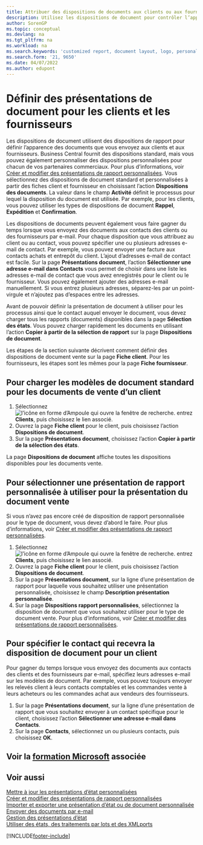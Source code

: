 ```yaml
---
title: Attribuer des dispositions de documents aux clients ou aux fournisseurs
description: Utilisez les dispositions de document pour contrôler l’apparence et le format des documents tels que les factures et les commandes que vous envoyez aux clients et aux fournisseurs.
author: SorenGP
ms.topic: conceptual
ms.devlang: na
ms.tgt_pltfrm: na
ms.workload: na
ms.search.keywords: 'customized report, document layout, logo, personalize'
ms.search.form: '21, 9650'
ms.date: 04/07/2022
ms.author: edupont
---
```

# <a name="define-document-layouts-for-customers-and-vendors"></a><a name="define-document-layouts-for-customers-and-vendors"></a><a name="define-document-layouts-for-customers-and-vendors"></a>Définir des présentations de document pour les clients et les fournisseurs

Les dispositions de document utilisent des dispositions de rapport pour définir l’apparence des documents que vous envoyez aux clients et aux fournisseurs. Business Central fournit des dispositions standard, mais vous pouvez également personnaliser des dispositions personnalisées pour chacun de vos partenaires commerciaux. Pour plus d’informations, voir [Créer et modifier des présentations de rapport personnalisées](ui-how-create-custom-report-layout.md). Vous sélectionnez des dispositions de document standard et personnalisées à partir des fiches client et fournisseur en choisissant l’action **Dispositions des documents**. La valeur dans le champ **Activité** définit le processus pour lequel la disposition du document est utilisée. Par exemple, pour les clients, vous pouvez utiliser les types de dispositions de document **Rappel**, **Expédition** et **Confirmation**.

Les dispositions de documents peuvent également vous faire gagner du temps lorsque vous envoyez des documents aux contacts des clients ou des fournisseurs par e-mail. Pour chaque disposition que vous attribuez au client ou au contact, vous pouvez spécifier une ou plusieurs adresses e-mail de contact. Par exemple, vous pouvez envoyer une facture aux contacts achats et entrepôt du client. L’ajout d’adresses e-mail de contact est facile. Sur la page **Présentations document**, l’action **Sélectionner une adresse e-mail dans Contacts** vous permet de choisir dans une liste les adresses e-mail de contact que vous avez enregistrés pour le client ou le fournisseur. Vous pouvez également ajouter des adresses e-mail manuellement. Si vous entrez plusieurs adresses, séparez-les par un point-virgule et n’ajoutez pas d’espaces entre les adresses.

Avant de pouvoir définir la présentation de document à utiliser pour les processus ainsi que le contact auquel envoyer le document, vous devez charger tous les rapports (documents) disponibles dans la page **Sélection des états**. Vous pouvez charger rapidement les documents en utilisant l’action **Copier à partir de la sélection de rapport** sur la page **Dispositions de document**.

Les étapes de la section suivante décrivent comment définir des dispositions de document vente sur la page **Fiche client**. Pour les fournisseurs, les étapes sont les mêmes pour la page **Fiche fournisseur**.

## <a name="to-load-the-standard-document-layouts-for-sales-documents-for-a-customer"></a><a name="to-load-the-standard-document-layouts-for-sales-documents-for-a-customer"></a><a name="to-load-the-standard-document-layouts-for-sales-documents-for-a-customer"></a>Pour charger les modèles de document standard pour les documents de vente d’un client

1. Sélectionnez ![l’icône en forme d’Ampoule qui ouvre la fenêtre de recherche.](media/ui-search/search_small.png "Dites-moi ce que vous voulez faire") entrez **Clients**, puis choisissez le lien associé.
2. Ouvrez la page **Fiche client** pour le client, puis choisissez l’action **Dispositions de document**.
3. Sur la page **Présentations document**, choisissez l’action **Copier à partir de la sélection des états**.

La page **Dispositions de document** affiche toutes les dispositions disponibles pour les documents vente. 

## <a name="to-select-a-custom-report-layout-to-use-for-the-sales-document-layout"></a><a name="to-select-a-custom-report-layout-to-use-for-the-sales-document-layout"></a><a name="to-select-a-custom-report-layout-to-use-for-the-sales-document-layout"></a>Pour sélectionner une présentation de rapport personnalisée à utiliser pour la présentation du document vente

Si vous n’avez pas encore créé de disposition de rapport personnalisée pour le type de document, vous devez d’abord le faire. Pour plus d’informations, voir [Créer et modifier des présentations de rapport personnalisées](ui-how-create-custom-report-layout.md).

1. Sélectionnez ![l’icône en forme d’Ampoule qui ouvre la fenêtre de recherche.](media/ui-search/search_small.png "Dites-moi ce que vous voulez faire") entrez **Clients**, puis choisissez le lien associé.
2. Ouvrez la page **Fiche client** pour le client, puis choisissez l’action **Dispositions de document**.
3. Sur la page **Présentations document**, sur la ligne d’une présentation de rapport pour laquelle vous souhaitez utiliser une présentation personnalisée, choisissez le champ **Description présentation personnalisée**.
4. Sur la page **Dispositions rapport personnalisées**, sélectionnez la disposition de document que vous souhaitez utiliser pour le type de document vente. Pour plus d’informations, voir [Créer et modifier des présentations de rapport personnalisées](ui-how-create-custom-report-layout.md).

## <a name="to-specify-which-contact-will-receive-which-document-layout-for-a-customer"></a><a name="to-specify-which-contact-will-receive-which-document-layout-for-a-customer"></a><a name="to-specify-which-contact-will-receive-which-document-layout-for-a-customer"></a>Pour spécifier le contact qui recevra la disposition de document pour un client

Pour gagner du temps lorsque vous envoyez des documents aux contacts des clients et des fournisseurs par e-mail, spécifiez leurs adresses e-mail sur les modèles de document. Par exemple, vous pouvez toujours envoyer les relevés client à leurs contacts comptables et les commandes vente à leurs acheteurs ou les commandes achat aux vendeurs des fournisseurs.

1. Sur la page **Présentations document**, sur la ligne d’une présentation de rapport que vous souhaitez envoyer à un contact spécifique pour le client, choisissez l’action **Sélectionner une adresse e-mail dans Contacts**.
2. Sur la page **Contacts**, sélectionnez un ou plusieurs contacts, puis choisissez **OK**.

## <a name="see-related-microsoft-training"></a><a name="see-related-microsoft-training"></a><a name="see-related-microsoft-training"></a>Voir la [formation Microsoft](/training/modules/change-documents-dynamics-365-business-central/) associée

## <a name="see-also"></a><a name="see-also"></a><a name="see-also"></a>Voir aussi

[Mettre à jour les présentations d’état personnalisées](ui-update-report-layouts.md)  
[Créer et modifier des présentations de rapport personnalisées](ui-how-create-custom-report-layout.md)  
[Importer et exporter une présentation d’état ou de document personnalisée](ui-how-import-and-export-report-layout.md)  
[Envoyer des documents par e-mail](ui-how-send-documents-email.md)  
[Gestion des présentations d’état](ui-manage-report-layouts.md)  
[Utiliser des états, des traitements par lots et des XMLports](ui-work-report.md)  


[!INCLUDE[footer-include](includes/footer-banner.md)]
